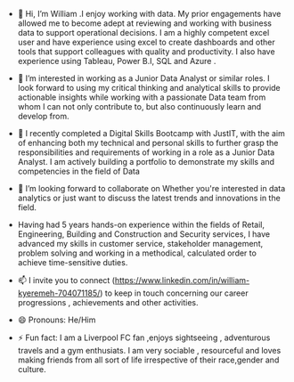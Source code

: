 - 👋 Hi, I’m William .I enjoy working with data. My prior engagements have allowed me to become adept at reviewing and working with business data to support operational decisions. I am a highly competent excel user and have experience using excel to create dashboards and other tools that support colleagues with quality and productivity. I also have experience using Tableau, Power B.I, SQL and Azure .
- 👀 I’m interested in  working as a Junior Data Analyst or similar roles. I look forward to using my critical thinking and analytical skills to provide actionable insights while working with a passionate Data team from whom I can not only contribute to, but also continuously learn and develop from. 
- 🌱 I recently completed a Digital Skills Bootcamp with JustIT, with the aim of enhancing both my technical and personal skills to further grasp the responsibilities and requirements of working in a role as a Junior Data Analyst. I am actively  building a portfolio to demonstrate my skills and competencies in the field of Data
- 💞️ I’m looking forward to collaborate on Whether you're interested in data analytics or just want to discuss the latest trends and innovations in the field.
-  Having had 5 years hands-on experience within the fields of Retail, Engineering, Building and Construction and Security services, I have advanced my skills in customer service, stakeholder management, problem solving and working in a methodical, calculated order to achieve time-sensitive duties.

- 📫 I invite you to connect (https://www.linkedin.com/in/william-kyeremeh-704071185/) to keep in touch concerning our career progressions , achievements and other activities. 
- 😄 Pronouns: He/Him
- ⚡ Fun fact: I am a Liverpool FC fan ,enjoys sightseeing , adventurous travels and a gym enthusiats. I am very sociable , resourceful and loves making friends from all sort of life irrespective of their race,gender and culture.

<!---
Willkyere/Willkyere is a ✨ special ✨ repository because its `README.md` (this file) appears on your GitHub profile.
You can click the Preview link to take a look at your changes.
--->
